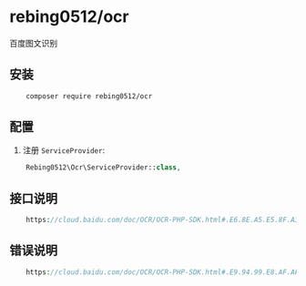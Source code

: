 ﻿# rebing0512/ocr
百度图文识别


## 安装  
```bash
    composer require rebing0512/ocr
```

## 配置
1. 注册 `ServiceProvider`: 
```php
    Rebing0512\Ocr\ServiceProvider::class,
```
    
## 接口说明
```php
    https://cloud.baidu.com/doc/OCR/OCR-PHP-SDK.html#.E6.8E.A5.E5.8F.A3.E8.AF.B4.E6.98.8E
```
    
    
## 错误说明
```php
    https://cloud.baidu.com/doc/OCR/OCR-PHP-SDK.html#.E9.94.99.E8.AF.AF.E4.BF.A1.E6.81.AF
```
    

